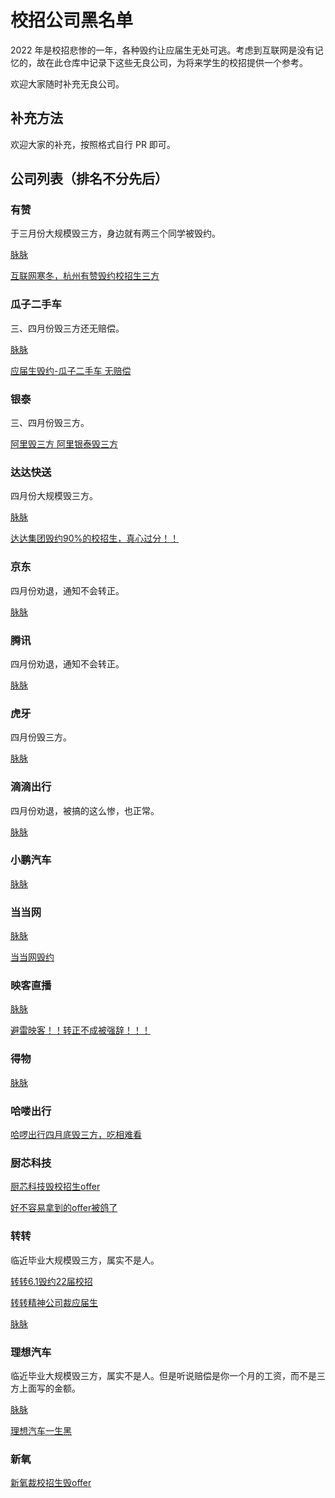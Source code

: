 # 校招公司黑名单

2022 年是校招悲惨的一年，各种毁约让应届生无处可逃。考虑到互联网是没有记忆的，故在此仓库中记录下这些无良公司，为将来学生的校招提供一个参考。

欢迎大家随时补充无良公司。

## 补充方法

欢迎大家的补充，按照格式自行 PR 即可。

## 公司列表（排名不分先后）

### 有赞

于三月份大规模毁三方，身边就有两三个同学被毁约。

[脉脉](https://maimai.cn/web/gossip_detail/30090542?src=app&webid=eyJ0eXAiOiJKV1QiLCJhbGciOiJIUzI1NiJ9.eyJpZCI6MzAwOTA1NDIsInUiOjIzMDI3MjIxOSwiZWdpZCI6IjcyYTZkNTcxMzg4ZDRkNWE4ZjU4NGU1M2EzNTRjMTIxIn0.gx1ES6OjUyGUUBUpLZMbAZogPZNSM6vOqN3TT3KDeFw&share_channel=2)

[互联网寒冬，杭州有赞毁约校招生三方](https://www.nowcoder.com/discuss/918798)

### 瓜子二手车

三、四月份毁三方还无赔偿。

[脉脉](https://maimai.cn/web/gossip_detail/30146155?src=app&webid=eyJhbGciOiJIUzI1NiIsInR5cCI6IkpXVCJ9.eyJlZ2lkIjoiNDY4N2MyNmExMzBiNGM2MWFjNjNjNmJhMGE0ZTg3ZjQiLCJpZCI6MzAxNDYxNTUsInUiOjIzMDI3MjIxOX0.UfgWN-vzibakoyPkDNkM6ZhABlNkIifdNPYLJT1gtUs&share_channel=5)

[应届生毁约-瓜子二手车 无赔偿](https://www.nowcoder.com/discuss/941845)

### 银泰

三、四月份毁三方。

[阿里毁三方 阿里银泰毁三方](https://www.nowcoder.com/discuss/943832)

### 达达快送

四月份大规模毁三方。

[脉脉](https://maimai.cn/web/gossip_detail/30245093?src=app&webid=eyJ0eXAiOiJKV1QiLCJhbGciOiJIUzI1NiJ9.eyJpZCI6MzAyNDUwOTMsInUiOjIzMDI3MjIxOSwiZWdpZCI6IjcxN2E5MThkZGI1MzRmNzViMzNlODRhMDgyYzQwNDZjIn0.sOr3o6l6_8SPAXG2iowpMsLl4Z-_fJ196oeGkMYEoBg&share_channel=2)

[达达集团毁约90%的校招生，真心过分！！](https://www.nowcoder.com/discuss/943882)

### 京东

四月份劝退，通知不会转正。

[脉脉](https://maimai.cn/web/gossip_detail/30321861?src=app&webid=eyJhbGciOiJIUzI1NiIsInR5cCI6IkpXVCJ9.eyJlZ2lkIjoiNzJhZDAyYzQ3MmY4NDc1N2I5M2I3NmU0YTQxOGM2OTYiLCJpZCI6MzAzMjE4NjEsInUiOjIzMDI3MjIxOX0.iJA2qM01DbBUSFurASEFTKE2sz6p1FP5wzUKsew8c_w&share_channel=5)

### 腾讯

四月份劝退，通知不会转正。

[脉脉](https://maimai.cn/web/gossip_detail/30224654?src=app&webid=eyJ0eXAiOiJKV1QiLCJhbGciOiJIUzI1NiJ9.eyJpZCI6MzAyMjQ2NTQsInUiOjIzMDI3MjIxOSwiZWdpZCI6IjNmMDMzMDdhYmViNTRjZTU4NGQwZTZmNGQ0ZDE2MjI1In0.1pOwMTbgoJB5b8UTd0vGNslzHrIbrPJs04_zzdNCrfE&share_channel=2)

### 虎牙

四月份毁三方。

[脉脉](https://maimai.cn/web/gossip_detail/30283414?src=app&webid=eyJhbGciOiJIUzI1NiIsInR5cCI6IkpXVCJ9.eyJlZ2lkIjoiZThkMjUwZmM4ZTQ2NDQ1OGJhYjliODlkOWI2NTFiOTAiLCJpZCI6MzAyODM0MTQsInUiOjIzMDI3MjIxOX0.cpmmHMN_z83zhwltezeL5pez1Bm9W3tQnbipqWGcXL0&share_channel=5)

### 滴滴出行

四月份劝退，被搞的这么惨，也正常。

[脉脉](https://maimai.cn/web/gossip_detail/30223109?src=app&webid=eyJhbGciOiJIUzI1NiIsInR5cCI6IkpXVCJ9.eyJlZ2lkIjoiMDkwOTk2YzlmZTc2NGIzYWI2NWRmNGFiMDAzYzkwYTQiLCJpZCI6MzAyMjMxMDksInUiOjIzMDI3MjIxOX0.Kv3Quuts_RTnftYlkm3TqC7TJjaP4522CVUIg6obLmA&share_channel=5)

### 小鹏汽车

[脉脉](https://maimai.cn/web/gossip_detail/30198108?src=app&webid=eyJhbGciOiJIUzI1NiIsInR5cCI6IkpXVCJ9.eyJlZ2lkIjoiYmIwODEzM2RhMTliNDA1N2JmY2E1MmJjODM3NGIxMjQiLCJpZCI6MzAxOTgxMDgsInUiOjIzMDI3MjIxOX0.NEnHUx00zlJN3ctO1Smqx05yA4zDtEPdk4JWpkhO3t4&share_channel=5)

### 当当网

[脉脉](https://maimai.cn/web/gossip_detail/30287429?src=app&webid=eyJhbGciOiJIUzI1NiIsInR5cCI6IkpXVCJ9.eyJlZ2lkIjoiOWRiM2IzNjA2MzIxNGU1Njk2ZjUyMzk1NTM1ZjVhMTAiLCJpZCI6MzAyODc0MjksInUiOjIzMDI3MjIxOX0.rjHBIVtnMzxmq8PEPaDINJZ_BaaNyPbTTxXZcawqCto&share_channel=5)

[当当网毁约](https://www.nowcoder.com/discuss/959580)

### 映客直播

[脉脉](https://maimai.cn/web/gossip_detail/30292405?src=app&webid=eyJhbGciOiJIUzI1NiIsInR5cCI6IkpXVCJ9.eyJlZ2lkIjoiYmM2NTIzMWIyMzBmNDU4ZWExNzNlZjFiZjcwNmIxYmEiLCJpZCI6MzAyOTI0MDUsInUiOjIzMDI3MjIxOX0.SkFhb95CVgpb25N5226RKv6tLvzU8vEE80DAD7pFaiY&share_channel=5)

[避雷映客！！转正不成被强辞！！！](https://www.nowcoder.com/discuss/939682)

### 得物

[脉脉](https://maimai.cn/web/gossip_detail/30321028?src=app&webid=eyJ0eXAiOiJKV1QiLCJhbGciOiJIUzI1NiJ9.eyJpZCI6MzAzMjEwMjgsInUiOjIzMDI3MjIxOSwiZWdpZCI6IjdiYjNjODI0ODVmZjRhOWNiMWMwMzAyZmE3ODk0YjQyIn0.GyqT57JNBJHq-FRsLBiclJaNh1mf5ZwO5-fT1lzsRng&share_channel=2)

### 哈喽出行

[哈啰出行四月底毁三方，吃相难看](https://www.nowcoder.com/discuss/945918)

### 厨芯科技

[厨芯科技毁校招生offer](https://www.nowcoder.com/discuss/927073)

[好不容易拿到的offer被鸽了](https://www.nowcoder.com/discuss/935292)

### 转转

临近毕业大规模毁三方，属实不是人。

[转转6.1毁约22届校招](https://www.nowcoder.com/discuss/963003)

[转转精神公司裁应届生](https://www.nowcoder.com/discuss/947032)

[脉脉](https://maimai.cn/web/gossip_detail/30366677?src=app&webid=eyJhbGciOiJIUzI1NiIsInR5cCI6IkpXVCJ9.eyJlZ2lkIjoiMmVkYTA5ZGQ5OWJjNGVhYzhiZTEzMTJkMjExYmNkYTQiLCJpZCI6MzAzNjY2NzcsInUiOjIzMDI3MjIxOX0.CUzH5EsB6ZSlxEHG0TDWpKgZTYnP6GnL2rJFK0Ud1DA&share_channel=5)

### 理想汽车

临近毕业大规模毁三方，属实不是人。但是听说赔偿是你一个月的工资，而不是三方上面写的金额。

[脉脉](https://maimai.cn/web/gossip_detail/30395406?src=app&webid=eyJhbGciOiJIUzI1NiIsInR5cCI6IkpXVCJ9.eyJlZ2lkIjoiODA2ZjZhZmRhODE4NDMzMTk4NDIzMWIyNzM0ZjAwMjQiLCJpZCI6MzAzOTU0MDYsInUiOjIzMDI3MjIxOX0.FAGLXrgqCZRb2ALE_vwaZsebdi_fCd_8-_QZ7tcsj78&share_channel=5)

[理想汽车一生黑](https://www.nowcoder.com/discuss/951307)

### 新氧

[新氧裁校招生毁offer](https://www.nowcoder.com/discuss/954349)



